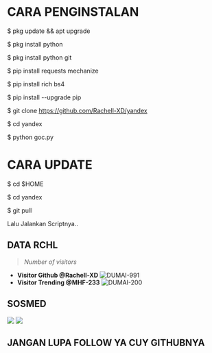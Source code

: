 # CARA PENGINSTALAN

$ pkg update && apt upgrade

$ pkg install python

$ pkg install python git

$ pip install requests mechanize

$ pip install rich bs4

$ pip install --upgrade pip

$ git clone https://github.com/Rachell-XD/yandex

$ cd yandex

$ python goc.py

# CARA UPDATE
$ cd $HOME

$ cd yandex

$ git pull

Lalu Jalankan Scriptnya..


## DATA RCHL
>
> *Number of visitors*
* **Visitor Github @Rachell-XD**
![DUMAI-991](https://komarev.com/ghpvc/?username=Dumai-991&color=blue)
* **Visitor Trending @MHF-233**
![DUMAI-200](https://komarev.com/ghpvc/?username=Dumai-200&color=blue)
>
## SOSMED
[![](https://img.shields.io/badge/Github-black?logo=Github&logoColor=black&labelColor=white)](https://github.com/Rachell-XD)
[![](https://img.shields.io/badge/Facebook-blue?logo=Facebook&logoColor=blue&labelColor=white)](https://www.facebook.com/rchellxd)
## JANGAN LUPA FOLLOW YA CUY GITHUBNYA
